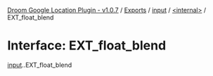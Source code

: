 [Droom Google Location Plugin - v1.0.7](../README.md) / [Exports](../modules.md) / [input](../modules/input.md) / [<internal\>](../modules/input._internal_.md) / EXT\_float\_blend

# Interface: EXT\_float\_blend

[input](../modules/input.md).[<internal>](../modules/input._internal_.md).EXT_float_blend
